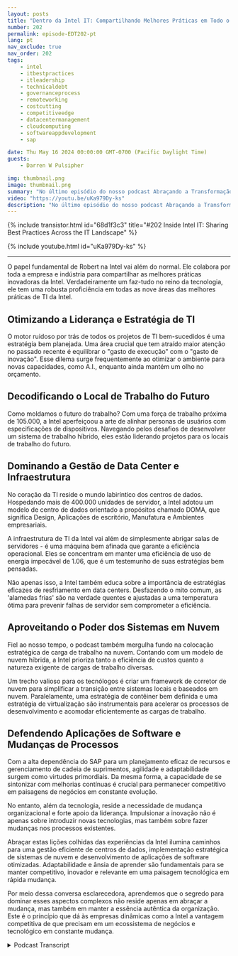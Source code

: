 ```yaml
---
layout: posts
title: "Dentro da Intel IT: Compartilhando Melhores Práticas em Todo o Panorama de TI"
number: 202
permalink: episode-EDT202-pt
lang: pt
nav_exclude: true
nav_order: 202
tags:
    - intel
    - itbestpractices
    - itleadership
    - technicaldebt
    - governanceprocess
    - remoteworking
    - costcutting
    - competitiveedge
    - datacentermanagement
    - cloudcomputing
    - softwareappdevelopment
    - sap

date: Thu May 16 2024 00:00:00 GMT-0700 (Pacific Daylight Time)
guests:
    - Darren W Pulsipher

img: thumbnail.png
image: thumbnail.png
summary: "No último episódio do nosso podcast Abraçando a Transformação Digital, nosso anfitrião Darren Pulsipher mergulhou no mundo da gestão de centros de dados, computação em nuvem e desenvolvimento de aplicações de software com Robert Vaughn, um estimado especialista em tecnologia da Intel IT."
video: "https://youtu.be/uKa979Dy-ks"
description: "No último episódio do nosso podcast Abraçando a Transformação Digital, nosso anfitrião Darren Pulsipher mergulhou no mundo da gestão de centros de dados, computação em nuvem e desenvolvimento de aplicações de software com Robert Vaughn, um estimado especialista em tecnologia da Intel IT."
---
```


<div>
{% include transistor.html id="68d1f3c3" title="#202 Inside Intel IT: Sharing Best Practices Across the IT Landscape" %}

{% include youtube.html id="uKa979Dy-ks" %}
</div>

---

O papel fundamental de Robert na Intel vai além do normal. Ele colabora por toda a empresa e indústria para compartilhar as melhores práticas inovadoras da Intel. Verdadeiramente um faz-tudo no reino da tecnologia, ele tem uma robusta proficiência em todas as nove áreas das melhores práticas de TI da Intel.

## Otimizando a Liderança e Estratégia de TI

O motor ruidoso por trás de todos os projetos de TI bem-sucedidos é uma estratégia bem planejada. Uma área crucial que tem atraído maior atenção no passado recente é equilibrar o "gasto de execução" com o "gasto de inovação". Esse dilema surge frequentemente ao otimizar o ambiente para novas capacidades, como A.I., enquanto ainda mantém um olho no orçamento.

## Decodificando o Local de Trabalho do Futuro

Como moldamos o futuro do trabalho? Com uma força de trabalho próxima de 105.000, a Intel aperfeiçoou a arte de alinhar personas de usuários com especificações de dispositivos. Navegando pelos desafios de desenvolver um sistema de trabalho híbrido, eles estão liderando projetos para os locais de trabalho do futuro.

## Dominando a Gestão de Data Center e Infraestrutura

No coração da TI reside o mundo labiríntico dos centros de dados. Hospedando mais de 400.000 unidades de servidor, a Intel adotou um modelo de centro de dados orientado a propósitos chamado DOMA, que significa Design, Aplicações de escritório, Manufatura e Ambientes empresariais.

A infraestrutura de TI da Intel vai além de simplesmente abrigar salas de servidores - é uma máquina bem afinada que garante a eficiência operacional. Eles se concentram em manter uma eficiência de uso de energia impecável de 1.06, que é um testemunho de suas estratégias bem pensadas.

Não apenas isso, a Intel também educa sobre a importância de estratégias eficazes de resfriamento em data centers. Desfazendo o mito comum, as 'alamedas frias' são na verdade quentes e ajustadas a uma temperatura ótima para prevenir falhas de servidor sem comprometer a eficiência.

## Aproveitando o Poder dos Sistemas em Nuvem

Fiel ao nosso tempo, o podcast também mergulha fundo na colocação estratégica de carga de trabalho na nuvem. Contando com um modelo de nuvem híbrida, a Intel prioriza tanto a eficiência de custos quanto a natureza exigente de cargas de trabalho diversas.

Um trecho valioso para os tecnólogos é criar um framework de corretor de nuvem para simplificar a transição entre sistemas locais e baseados em nuvem. Paralelamente, uma estratégia de contêiner bem definida e uma estratégia de virtualização são instrumentais para acelerar os processos de desenvolvimento e acomodar eficientemente as cargas de trabalho.

## Defendendo Aplicações de Software e Mudanças de Processos

Com a alta dependência do SAP para um planejamento eficaz de recursos e gerenciamento de cadeia de suprimentos, agilidade e adaptabilidade surgem como virtudes primordiais. Da mesma forma, a capacidade de se sintonizar com melhorias contínuas é crucial para permanecer competitivo em paisagens de negócios em constante evolução.

No entanto, além da tecnologia, reside a necessidade de mudança organizacional e forte apoio da liderança. Impulsionar a inovação não é apenas sobre introduzir novas tecnologias, mas também sobre fazer mudanças nos processos existentes.

Abraçar estas lições colhidas das experiências da Intel ilumina caminhos para uma gestão eficiente de centros de dados, implementação estratégica de sistemas de nuvem e desenvolvimento de aplicações de software otimizadas. Adaptabilidade e ânsia de aprender são fundamentais para se manter competitivo, inovador e relevante em uma paisagem tecnológica em rápida mudança.

Por meio dessa conversa esclarecedora, aprendemos que o segredo para dominar esses aspectos complexos não reside apenas em abraçar a mudança, mas também em manter a essência autêntica da organização. Este é o princípio que dá às empresas dinâmicas como a Intel a vantagem competitiva de que precisam em um ecossistema de negócios e tecnológico em constante mudança.



<details>
<summary> Podcast Transcript </summary>

<p></p>

</details>
